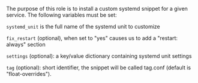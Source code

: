 The purpose of this role is to install a custom systemd snippet for a
given service. The following variables must be set:

`systemd_unit` is the full name of the systemd unit to customize

`fix_restart` (optional), when set to "yes" causes us to add a
"restart: always" section

`settings` (optional): a key/value dictionary containing systemd unit
settings

`tag` (optional): short identifier, the snippet will be called tag.conf
(default is "float-overrides").

